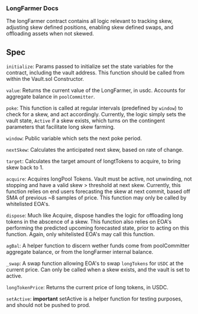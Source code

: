 ### LongFarmer Docs
The longFarmer contract contains all logic relevant to tracking skew, adjusting skew defined positions, enabling skew defined swaps, and offloading assets when not skewed. 

## Spec
`initialize`: Params passed to initialize set the state variables for the contract, including the vault address. This function should be called from within the Vault.sol Constructor.

`value`: Returns the current value of the LongFarmer, in usdc. Accounts for aggregate balance in `poolCommitter`. 

`poke`: This function is called at regular intervals (predefined by `window`) to check for a skew, and act accordingly. Currently, the logic simply sets the vault state, `Active` if a skew exists, which turns on the contingent parameters that facilitate long skew farming.

`window`: Public variable which sets the next poke period. 

`nextSkew`: Calculates the anticipated next skew, based on rate of change. 

`target`: Calculates the target amount of longtTokens to acquire, to bring skew back to 1. 

`acquire`: Acquires longPool Tokens. Vault must be active, not unwinding, not stopping and have a valid skew > threshold at next skew. Currently, this function relies on end users forecasting the skew at next commit, based off SMA of previous ~8 samples of price. This function may only be called by whitelisted EOA's. 

`dispose`: Much like Acquire, dispose handles the logic for offloading long tokens in the abscence of a skew. This function also relies on EOA's performing the predicted upcoming forecasted state, prior to acting on this function. Again, only whitelisted EOA's may call this function. 

`agBal`: A helper function to discern wether funds come from poolCommitter aggregate balance, or from the longFarmer internal balance. 

`_swap`: A swap function allowing EOA's to swap `longTokens` for `USDC` at the current price. Can only be called when a skew exists, and the vault is set to active. 

`longTokenPrice`: Returns the current price of long tokens, in USDC. 

`setActive`: **important** setActive is a helper function for testing purposes, and should not be pushed to prod. 

